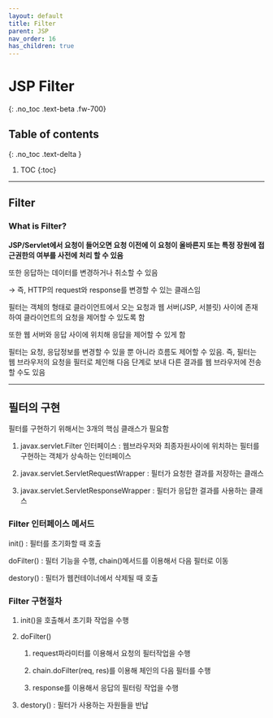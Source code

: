 ```yaml
---
layout: default
title: Filter
parent: JSP
nav_order: 16
has_children: true
---
```


# JSP Filter
{: .no_toc .text-beta .fw-700}

## Table of contents
{: .no_toc .text-delta }

1. TOC
{:toc}

---

## Filter

### What is Filter?

**JSP/Servlet에서 요청이 들어오면 요청 이전에 이 요청이 올바른지 또는 특정 장원에 접근권한의 여부를 사전에 처리 할 수 있음**

또한 응답하는 데이터를 변경하거나 취소할 수 있음

&#8594; 즉, HTTP의 request와 response를 변경할 수 있는 클래스임

필터는 객체의 형태로 클라이언트에서 오는 요청과 웹 서버(JSP, 서블릿) 사이에 존재하여 클라이언트의 요청을 제어할 수 있도록 함

또한 웹 서버와 응답 사이에 위치해 응답을 제어할 수 있게 함

필터는 요청, 응답정보를 변경할 수 있을 뿐 아니라 흐름도 제어할 수 있음. 즉, 필터는 웹 브라우저의 요청을 필터로 체인해 다음 단계로 보내 다른 결과를 웹 브라우저에 전송할 수도 있음

---

## 필터의 구현

필터를 구현하기 위해서는 3개의 핵심 클래스가 필요함

1. javax.servlet.Filter 인터페이스 : 웹브라우저와 최종자원사이에 위치하는 필터를 구현하는 객체가 상속하는 인터페이스

2. javax.servlet.ServletRequestWrapper : 필터가 요청한 결과를 저장하는 클래스

3. javax.servlet.ServletResponseWrapper : 필터가 응답한 결과를 사용하는 클래스

### Filter 인터페이스 메서드

init() : 필터를 초기화할 때 호출

doFilter() : 필터 기능을 수행, chain()메서드를 이용해서 다음 필터로 이동

destory() : 필터가 웹컨테이너에서 삭제될 때 호출

### Filter 구현절차

1. init()을 호출해서 초기화 작업을 수행

2. doFilter()

    1) request파라미터를 이용해서 요청의 필터작업을 수행

    2) chain.doFilter(req, res)를 이용해 체인의 다음 필터를 수행

    3) response를 이용해서 응답의 필터링 작업을 수행

3. destory() : 필터가 사용하는 자원들을 반납
